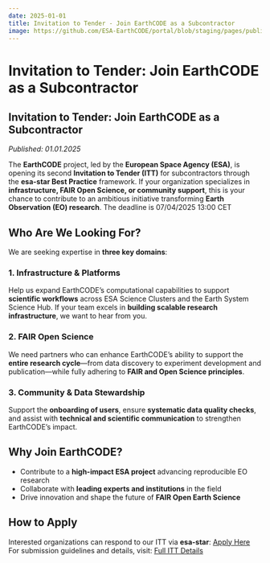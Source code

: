 ```yaml
---
date: 2025-01-01
title: Invitation to Tender - Join EarthCODE as a Subcontractor
image: https://github.com/ESA-EarthCODE/portal/blob/staging/pages/public/img/EarthCODE_Herobanner_1920x1080.jpg
---
```


# Invitation to Tender: Join EarthCODE as a Subcontractor <!--{ as="img" mode="hero" src="https://earthcode.esa.int/img/EarthCODE_Herobanner_1920x1080.jpg" }-->

## Invitation to Tender: Join EarthCODE as a Subcontractor
*Published: 01.01.2025*

The **EarthCODE** project, led by the **European Space Agency (ESA)**, is opening its second **Invitation to Tender (ITT)** for subcontractors through the **esa-star Best Practice** framework. If your organization specializes in **infrastructure, FAIR Open Science, or community support**, this is your chance to contribute to an ambitious initiative transforming **Earth Observation (EO) research**. The deadline is 07/04/2025 13:00 CET

## Who Are We Looking For?
We are seeking expertise in **three key domains**:

### 1. Infrastructure & Platforms
Help us expand EarthCODE’s computational capabilities to support **scientific workflows** across ESA Science Clusters and the Earth System Science Hub. If your team excels in **building scalable research infrastructure**, we want to hear from you.

### 2. FAIR Open Science
We need partners who can enhance EarthCODE’s ability to support the **entire research cycle**—from data discovery to experiment development and publication—while fully adhering to **FAIR and Open Science principles**.

### 3. Community & Data Stewardship
Support the **onboarding of users**, ensure **systematic data quality checks**, and assist with **technical and scientific communication** to strengthen EarthCODE’s impact.

## Why Join EarthCODE?
- Contribute to a **high-impact ESA project** advancing reproducible EO research
- Collaborate with **leading experts and institutions** in the field
- Drive innovation and shape the future of **FAIR Open Earth Science**

## How to Apply
Interested organizations can respond to our ITT via **esa-star**: [Apply Here](https://esastar-publication.sso.esa.int/)
For submission guidelines and details, visit: [Full ITT Details](https://esastar-publication-ext.sso.esa.int/nonEsaTenderActions/details/13691)
